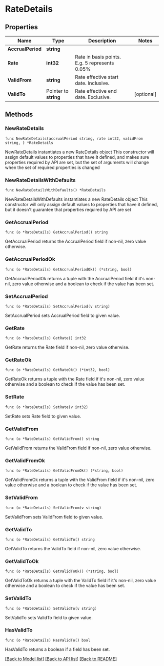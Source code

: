 # RateDetails

## Properties

Name | Type | Description | Notes
------------ | ------------- | ------------- | -------------
**AccrualPeriod** | **string** |  | 
**Rate** | **int32** | Rate in basis points. E.g. 5 represents 0.05% | 
**ValidFrom** | **string** | Rate effective start date. Inclusive. | 
**ValidTo** | Pointer to **string** | Rate effective end date. Exclusive. | [optional] 

## Methods

### NewRateDetails

`func NewRateDetails(accrualPeriod string, rate int32, validFrom string, ) *RateDetails`

NewRateDetails instantiates a new RateDetails object
This constructor will assign default values to properties that have it defined,
and makes sure properties required by API are set, but the set of arguments
will change when the set of required properties is changed

### NewRateDetailsWithDefaults

`func NewRateDetailsWithDefaults() *RateDetails`

NewRateDetailsWithDefaults instantiates a new RateDetails object
This constructor will only assign default values to properties that have it defined,
but it doesn't guarantee that properties required by API are set

### GetAccrualPeriod

`func (o *RateDetails) GetAccrualPeriod() string`

GetAccrualPeriod returns the AccrualPeriod field if non-nil, zero value otherwise.

### GetAccrualPeriodOk

`func (o *RateDetails) GetAccrualPeriodOk() (*string, bool)`

GetAccrualPeriodOk returns a tuple with the AccrualPeriod field if it's non-nil, zero value otherwise
and a boolean to check if the value has been set.

### SetAccrualPeriod

`func (o *RateDetails) SetAccrualPeriod(v string)`

SetAccrualPeriod sets AccrualPeriod field to given value.


### GetRate

`func (o *RateDetails) GetRate() int32`

GetRate returns the Rate field if non-nil, zero value otherwise.

### GetRateOk

`func (o *RateDetails) GetRateOk() (*int32, bool)`

GetRateOk returns a tuple with the Rate field if it's non-nil, zero value otherwise
and a boolean to check if the value has been set.

### SetRate

`func (o *RateDetails) SetRate(v int32)`

SetRate sets Rate field to given value.


### GetValidFrom

`func (o *RateDetails) GetValidFrom() string`

GetValidFrom returns the ValidFrom field if non-nil, zero value otherwise.

### GetValidFromOk

`func (o *RateDetails) GetValidFromOk() (*string, bool)`

GetValidFromOk returns a tuple with the ValidFrom field if it's non-nil, zero value otherwise
and a boolean to check if the value has been set.

### SetValidFrom

`func (o *RateDetails) SetValidFrom(v string)`

SetValidFrom sets ValidFrom field to given value.


### GetValidTo

`func (o *RateDetails) GetValidTo() string`

GetValidTo returns the ValidTo field if non-nil, zero value otherwise.

### GetValidToOk

`func (o *RateDetails) GetValidToOk() (*string, bool)`

GetValidToOk returns a tuple with the ValidTo field if it's non-nil, zero value otherwise
and a boolean to check if the value has been set.

### SetValidTo

`func (o *RateDetails) SetValidTo(v string)`

SetValidTo sets ValidTo field to given value.

### HasValidTo

`func (o *RateDetails) HasValidTo() bool`

HasValidTo returns a boolean if a field has been set.


[[Back to Model list]](../README.md#documentation-for-models) [[Back to API list]](../README.md#documentation-for-api-endpoints) [[Back to README]](../README.md)


